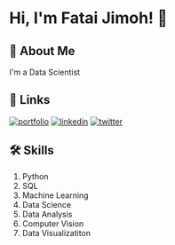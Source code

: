 
# Hi, I'm Fatai Jimoh! 👋


## 🚀 About Me
I'm a Data Scientist



## 🔗 Links
[![portfolio](https://img.shields.io/badge/my_portfolio-000?style=for-the-badge&logo=ko-fi&logoColor=white)](https://github.com/jimohola)
[![linkedin](https://img.shields.io/badge/linkedin-0A66C2?style=for-the-badge&logo=linkedin&logoColor=white)](https://www.linkedin.com/in/fatai-olarinde-jimoh-5677a4128)
[![twitter](https://img.shields.io/badge/twitter-1DA1F2?style=for-the-badge&logo=twitter&logoColor=white)](https://twitter.com/)


## 🛠 Skills
1. Python
2. SQL
3. Machine Learning
4. Data Science
5. Data Analysis
6. Computer Vision
7. Data Visualizatiton


